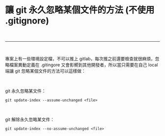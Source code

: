 # 讓 git 永久忽略某個文件的方法 (不使用 .gitignore)

<br>

---

<br>

專案上有一些環境設定檔，不可以推上 gitlab，每次推之前還要檢查就很麻煩，忽略檔案異動定義在 .gitingore 又會影嚮到其他開發者，所以當只需要在自己 local 端讓 git 忽略某個文件的方法可以這樣做：


<br>

git 永久忽略某文件：

```
git update-index --assume-unchanged <file>
```

<br>

git 解除永久忽略某文件：

```
git update-index --no-assume-unchanged <file>
```